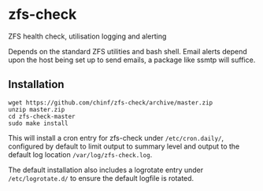 # zfs-check
ZFS health check, utilisation logging and alerting

Depends on the standard ZFS utilities and bash shell. Email alerts depend upon the host being set up to send emails, a package like ssmtp will suffice.

## Installation
```
wget https://github.com/chinf/zfs-check/archive/master.zip
unzip master.zip
cd zfs-check-master
sudo make install
```
This will install a cron entry for zfs-check under `/etc/cron.daily/`, configured by default to limit output to summary level and output to the default log location `/var/log/zfs-check.log`.

The default installation also includes a logrotate entry under `/etc/logrotate.d/` to ensure the default logfile is rotated.
